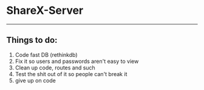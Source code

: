 # ShareX-Server

---

## Things to do:

1. Code fast DB (rethinkdb)
2. Fix it so users and passwords aren't easy to view
3. Clean up code, routes and such
4. Test the shit out of it so people can't break it
5. give up on code
